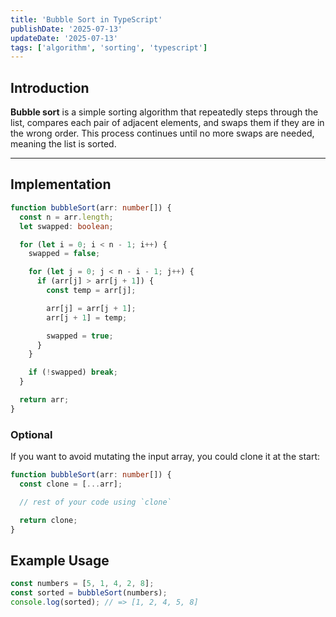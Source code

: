 ```yaml
---
title: 'Bubble Sort in TypeScript'
publishDate: '2025-07-13'
updateDate: '2025-07-13'
tags: ['algorithm', 'sorting', 'typescript']
---
```


## Introduction

**Bubble sort** is a simple sorting algorithm that repeatedly steps through the list, compares each pair of adjacent elements, and swaps them if they are in the wrong order. This process continues until no more swaps are needed, meaning the list is sorted.

---

## Implementation

```typescript
function bubbleSort(arr: number[]) {
  const n = arr.length;
  let swapped: boolean;

  for (let i = 0; i < n - 1; i++) {
    swapped = false;

    for (let j = 0; j < n - i - 1; j++) {
      if (arr[j] > arr[j + 1]) {
        const temp = arr[j];

        arr[j] = arr[j + 1];
        arr[j + 1] = temp;

        swapped = true;
      }
    }

    if (!swapped) break;
  }

  return arr;
}
```

### Optional

If you want to avoid mutating the input array, you could clone it at the start:

```typescript
function bubbleSort(arr: number[]) {
  const clone = [...arr];

  // rest of your code using `clone`

  return clone;
}
```

## Example Usage

```typescript
const numbers = [5, 1, 4, 2, 8];
const sorted = bubbleSort(numbers);
console.log(sorted); // => [1, 2, 4, 5, 8]
```
